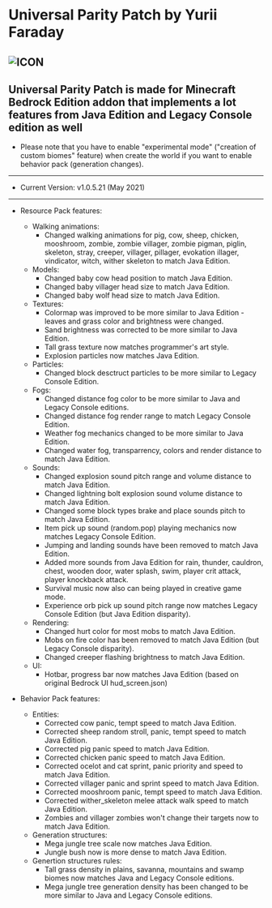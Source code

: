 # Universal Parity Patch by Yurii Faraday
![ICON](https://i114.fastpic.ru/big/2021/0502/37/e981b7eeafba65a6ae511704a61eb437.jpg)
-----------------------------
Universal Parity Patch is made for Minecraft Bedrock Edition addon that implements a lot features from Java Edition and Legacy Console edition as well
-----------------------------
* Please note that you have to enable "experimental mode" ("creation of custom biomes" feature) when create the world if you want to enable behavior pack (generation changes).
-----------------------------
* Current Version: v1.0.5.21 (May 2021)
-----------------------------
* Resource Pack features:
  * Walking animations:
      - Changed walking animations for pig, cow, sheep, chicken, mooshroom, zombie, zombie villager, zombie pigman, piglin, skeleton, stray, creeper, villager, pillager, evokation illager, vindicator, witch, wither skeleton to match Java Edition.
  * Models:
      - Changed baby cow head position to match Java Edition.
      - Changed baby villager head size to match Java Edition.
      - Changed baby wolf head size to match Java Edition.
  * Textures:
      - Colormap was improved to be more similar to Java Edition - leaves and grass color and brightness were changed.
      - Sand brightness was corrected to be more similar to Java Edition.
      - Tall grass texture now matches programmer's art style.
      - Explosion particles now matches Java Edition.
  * Particles:
      - Changed block desctruct particles to be more similar to Legacy Console Edition.
  * Fogs:
      - Changed distance fog color to be more similar to Java and Legacy Console editions.
      - Changed distance fog render range to match Legacy Console Edition.
      - Weather fog mechanics changed to be more similar to Java Edition. 
      - Changed water fog, transparrency, colors and render distance to match Java Edition.
  * Sounds:
      - Changed explosion sound pitch range and volume distance to match Java Edition.
      - Changed lightning bolt explosion sound volume distance to match Java Edition.
      - Changed some block types brake and place sounds pitch to match Java Edition.
      - Item pick up sound (random.pop) playing mechanics now matches Legacy Console Edition.
      - Jumping and landing sounds have been removed to match Java Edition.
      - Added more sounds from Java Edition for rain, thunder, cauldron, chest, wooden door, water splash, swim, player crit attack, player knockback attack.
      - Survival music now also can being played in creative game mode.
      - Experience orb pick up sound pitch range now matches Legacy Console Edition (but Java Edition disparity).
  * Rendering:
      - Changed hurt color for most mobs to match Java Edition.
      - Mobs on fire color has been removed to match Java Edition (but Legacy Console disparity).
      - Changed creeper flashing brightness to match Java Edition.
  * UI:
      - Hotbar, progress bar now matches Java Edition (based on original Bedrock UI hud_screen.json)

* Behavior Pack features:
  * Entities:
      - Corrected cow panic, tempt speed to match Java Edition.
      - Corrected sheep random stroll, panic, tempt speed to match Java Edition.
      - Corrected pig panic speed to match Java Edition.
      - Corrected chicken panic speed to match Java Edition.
      - Corrected ocelot and cat sprint, panic priority and speed to match Java Edition.
      - Corrected villager panic and sprint speed to match Java Edition.
      - Corrected mooshroom panic, tempt speed to match Java Edition.
      - Corrected wither_skeleton melee attack walk speed to match Java Edition.
      - Zombies and villager zombies won't change their targets now to match Java Edition.
  * Generation structures:
      - Mega jungle tree scale now matches Java Edition.
      - Jungle bush now is more dense to match Java Edition.
  * Genertion structures rules:
      - Tall grass density in plains, savanna, mountains and swamp biomes now matches Java and Legacy Console editions.
      - Mega jungle tree generation density has been changed to be more similar to Java and Legacy Console editions. 
